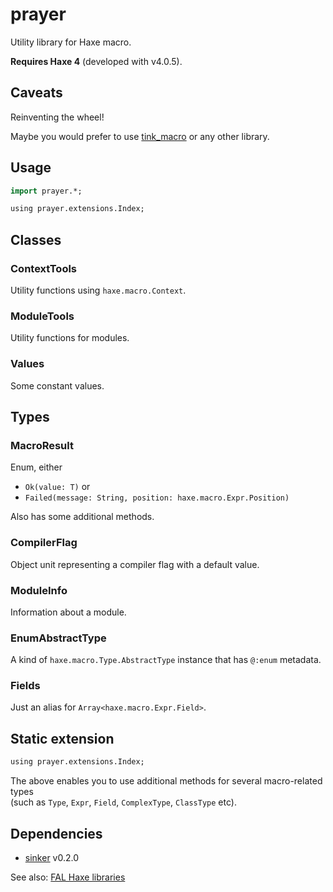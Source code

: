 # prayer

Utility library for Haxe macro.

**Requires Haxe 4** (developed with v4.0.5).


## Caveats

Reinventing the wheel!

Maybe you would prefer to use [tink_macro](https://github.com/haxetink/tink_macro) or any other library.


## Usage

```haxe
import prayer.*;

using prayer.extensions.Index;
```


## Classes

### ContextTools

Utility functions using `haxe.macro.Context`.

### ModuleTools

Utility functions for modules.

### Values

Some constant values.


## Types

### MacroResult

Enum, either
- `Ok(value: T)` or
- `Failed(message: String, position: haxe.macro.Expr.Position)`

Also has some additional methods.

### CompilerFlag

Object unit representing a compiler flag with a default value.

### ModuleInfo

Information about a module.

### EnumAbstractType

A kind of `haxe.macro.Type.AbstractType` instance that has `@:enum` metadata.

### Fields

Just an alias for `Array<haxe.macro.Expr.Field>`.


## Static extension

```haxe
using prayer.extensions.Index;
```

The above enables you to use additional methods for several macro-related types  
(such as `Type`, `Expr`, `Field`, `ComplexType`, `ClassType` etc).


## Dependencies

- [sinker](https://github.com/fal-works/sinker) v0.2.0

See also:
[FAL Haxe libraries](https://github.com/fal-works/fal-haxe-libraries)

